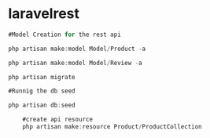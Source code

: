 # laravelrest

```javascript
#Model Creation for the rest api

php artisan make:model Model/Product -a

php artisan make:model Model/Review -a

php artisan migrate


```


```javascript
#Runnig the db seed

php artisan db:seed

```

```javascript
	#create api resource
	php artisan make:resource Product/ProductCollection

```

